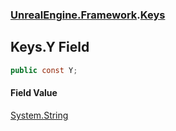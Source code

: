 ### [UnrealEngine.Framework](./UnrealEngine-Framework.md 'UnrealEngine.Framework').[Keys](./Keys.md 'UnrealEngine.Framework.Keys')
## Keys.Y Field
  
```csharp
public const Y;
```
#### Field Value
[System.String](https://docs.microsoft.com/en-us/dotnet/api/System.String 'System.String')  
